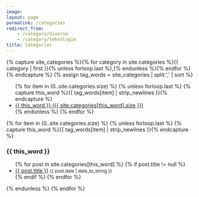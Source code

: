 ```yaml
---
image:
layout: page
permalink: /categories
redirect_from:
    - /category/diverse
    - /category/tehnologie
title: Categories
---
```


{% capture site_categories %}{% for category in site.categories %}{{ category | first }}{% unless forloop.last %},{% endunless %}{% endfor %}{% endcapture %}
{% assign tag_words = site_categories | split:',' | sort %}

<section class="blog-tags">
    <ul class="tags clearfix">
        {% for item in (0..site.categories.size) %}
            {% unless forloop.last %}
                {% capture this_word %}{{ tag_words[item] | strip_newlines }}{% endcapture %}
                <li>
                    <a href="#{{ this_word | cgi_escape }}" class="tag">
                        {{ this_word }} <span>({{ site.categories[this_word].size }})</span>
                    </a>
                </li>
            {% endunless %}
        {% endfor %}
    </ul>
    {% for item in (0..site.categories.size) %}
        {% unless forloop.last %}
            {% capture this_word %}{{ tag_words[item] | strip_newlines }}{% endcapture %}
            <h3 id="{{ this_word | cgi_escape }}">{{ this_word }}</h3>
            <ul>
            {% for post in site.categories[this_word] %}
                {% if post.title != null %}
                    <li class="tag-list">
                        <span><a href="{{ post.url }}">{{ post.title }}</a></span>
                        <small><span>{{ post.date | date_to_string }}</span></small>
                    </li>
                {% endif %}
            {% endfor %}
            </ul>
        {% endunless %}
    {% endfor %}
</section> <!-- /.blog-tags -->
